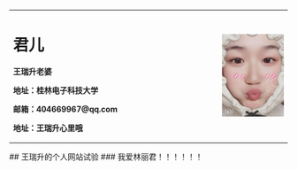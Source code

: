 <table border="0">
  <tr>
    <td width="75%">
      <h1>君儿</h1>
      <p><b>王瑞升老婆</b></p>
      <p><b>地址：桂林电子科技大学</b></p>
      <p><b>邮箱：404669967@qq.com</b></p>
      <p><b>地址：王瑞升心里哦</b></p>
    </td>
    <td width="25%">
      <img src="/llj.jpg" width="100%">
    </td>
  </tr>
</table>
## 王瑞升的个人网站试验
### 我爱林丽君！！！！！！
